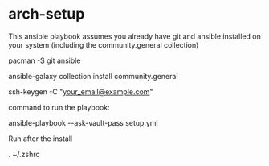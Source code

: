 # arch-setup

This ansible playbook assumes you already have git and ansible installed on your system (including the community.general collection)

pacman -S git ansible

ansible-galaxy collection install community.general

ssh-keygen -C "your_email@example.com"


command to run the playbook:

ansible-playbook --ask-vault-pass setup.yml

Run after the install 

. ~/.zshrc
